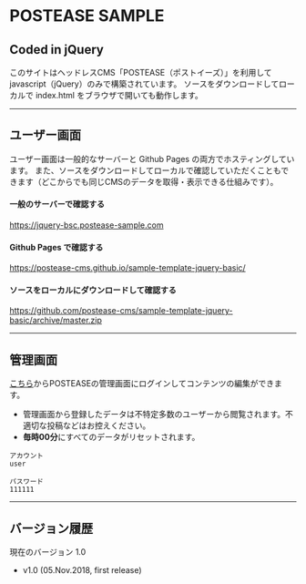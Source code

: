 # POSTEASE SAMPLE
## Coded in jQuery


このサイトはヘッドレスCMS「POSTEASE（ポストイーズ）」を利用して javascript（jQuery）のみで構築されています。
ソースをダウンロードしてローカルで index.html をブラウザで開いても動作します。


---


## ユーザー画面

ユーザー画面は一般的なサーバーと Github Pages の両方でホスティングしています。  また、ソースをダウンロードしてローカルで確認していただくこともできます（どこからでも同じCMSのデータを取得・表示できる仕組みです）。

#### 一般のサーバーで確認する

https://jquery-bsc.postease-sample.com

#### Github Pages で確認する

https://postease-cms.github.io/sample-template-jquery-basic/

#### ソースをローカルにダウンロードして確認する
https://github.com/postease-cms/sample-template-jquery-basic/archive/master.zip

---


## 管理画面

[こちら](https://manage.postease-sample.com)からPOSTEASEの管理画面にログインしてコンテンツの編集ができます。  

- 管理画面から登録したデータは不特定多数のユーザーから閲覧されます。不適切な投稿などはお控えください。  
- **毎時00分**にすべてのデータがリセットされます。

```
アカウント
user

パスワード
111111
```

---


## バージョン履歴
現在のバージョン 1.0

- v1.0 (05.Nov.2018, first release)